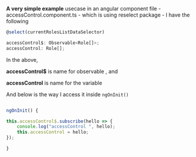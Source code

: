 **A very simple example** usecase in an angular component file - accessControl.component.ts - which is using reselect package - I have the following

```js
@select(currentRolesListDataSelector)

accessControl$: Observable<Role[]>;
accessControl: Role[];
```

In the above,

**accessControl\$** is name for observable , and

**accessControl** is name for the variable

And below is the way I access it inside `ngOnInit()`

```js

ngOnInit() {

this.accessControl$.subscribe(hello => {
	console.log("accessControl ", hello);
	this.accessControl = hello;
});

}
```
